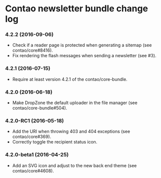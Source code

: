# Contao newsletter bundle change log

### 4.2.2 (2016-09-06)

 * Check if a reader page is protected when generating a sitemap (see contao/core#8416).
 * Fix rendering the flash messages when sending a newsletter (see #3).

### 4.2.1 (2016-07-15)

 * Require at least version 4.2.1 of the contao/core-bundle.

### 4.2.0 (2016-06-18)

 * Make DropZone the default uploader in the file manager (see contao/core-bundle#504).

### 4.2.0-RC1 (2016-05-18)

 * Add the URI when throwing 403 and 404 exceptions (see contao/core#369).
 * Correctly toggle the recipient status icon.

### 4.2.0-beta1 (2016-04-25)

 * Add an SVG icon and adjust to the new back end theme (see contao/core#4608).

